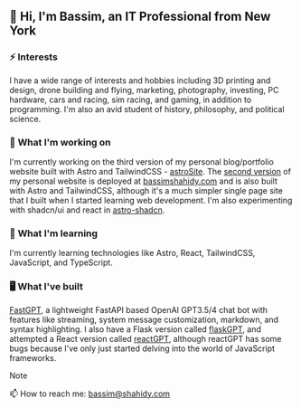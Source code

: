 ##  🤖 Hi, I'm Bassim, an IT Professional from New York
### ⚡ **Interests**
I have a wide range of interests and hobbies including 3D printing and design, drone building and flying, marketing, photography, investing, PC hardware, cars and racing, sim racing, and gaming, in addition to programming. I'm also an avid student of history, philosophy, and political science.

### 🔭 **What I'm working on**
I'm currently working on the third version of my personal blog/portfolio website built with Astro and TailwindCSS - [astroSite](https://github.com/AVGVSTVS96/astroSite/). The [second version](https://github.com/AVGVSTVS96/v2-site/) of my personal website is deployed at [bassimshahidy.com](https://bassimshahidy.com) and is also built with Astro and TailwindCSS, although it's a much simpler single page site that I built when I started learning web development. I'm also experimenting with shadcn/ui and react in [astro-shadcn](https://github.com/AVGVSTVS96/astro-shadcn/).

### 🌱 **What I'm learning**
I'm currently learning technologies like Astro, React, TailwindCSS, JavaScript, and TypeScript.

### 🖥️ **What I've built**
[FastGPT](https://github.com/AVGVSTVS96/fastGPT/), a lightweight FastAPI based OpenAI GPT3.5/4 chat bot with features like streaming, system message customization, markdown, and syntax highlighting. I also have a Flask version called [flaskGPT](https://github.com/AVGVSTVS96/flaskGPT/), and attempted a React version called [reactGPT](https://github.com/AVGVSTVS96/reactGPT/), although reactGPT has some bugs because I've only just started delving into the world of JavaScript frameworks.

> [!NOTE]
> 📫 How to reach me: bassim@shahidy.com

<!--
- 🌱 I’m currently learning ...
- 👯 I’m looking to collaborate on ...
- 🤔 I’m looking for help with ...
- 💬 Ask me about ...
- 📫 How to reach me: ...
- 😄 Pronouns: ...
- ⚡ Fun fact: ...
-->
